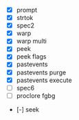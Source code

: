 - [x] prompt
- [x] strtok
- [x] spec2
- [x] warp
- [x] warp multi
- [x] peek
- [x] peek flags
- [x] pastevents
- [x] pastevents purge
- [x] pastevents execute
- [ ] spec6
- [ ] proclore fgbg
- [-] seek